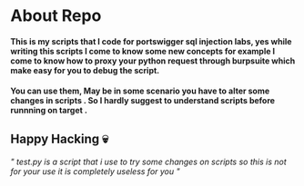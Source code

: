 # About Repo
#### This is my scripts that I code for portswigger sql injection labs, yes while writing this scripts I come to know some new concepts for example I come to know how to proxy your python request through burpsuite which make easy for you to debug the script.

#### You can use them, May be in some scenario you have to alter some changes in scripts . So I hardly suggest to understand scripts before runnning on target .

##                     Happy Hacking 💀




###### " test.py is a script that i use to try some changes on scripts so this is not for your use it is completely useless for you "
